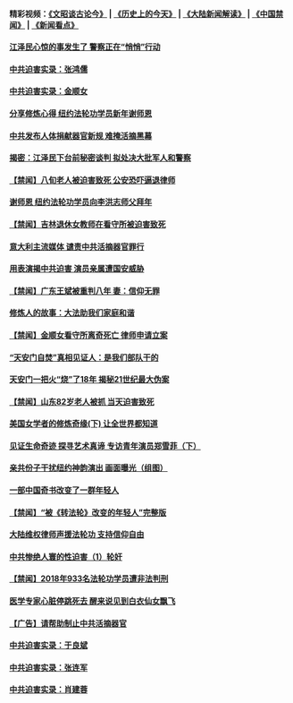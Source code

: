 #### 精彩视频：[《文昭谈古论今》](http://45.32.25.56/wenzhao) | [《历史上的今天》](http://45.32.25.56/today-in-history) | [《大陆新闻解读》](http://45.32.25.56/ntdtv-comedy) | [《中国禁闻》](http://45.32.25.56/ntdtv-news) | [《新闻看点》](http://45.32.25.56/news-insight) 

 #### [江泽民心惊的事发生了 警察正在“悄悄”行动](../pages/prog1530/a102507393.md?t=02092131?t=02091831?t=02091531?t=02091231?t=02090931?t=02090659) 

#### [中共迫害实录：张鸿儒](../pages/prog1530/a102507637.md?t=02092131?t=02091831?t=02091531?t=02091231?t=02090931?t=02090659) 

#### [中共迫害实录：金顺女](../pages/prog1530/a102505963.md?t=02092131?t=02091831?t=02091531?t=02091231?t=02090931?t=02090659) 

#### [分享修炼心得 纽约法轮功学员新年谢师恩](../pages/prog1530/a102505084.md?t=02092131?t=02091831?t=02091531?t=02091231?t=02090931?t=02090659) 

#### [中共发布人体捐献器官新规 难掩活摘黑幕](../pages/prog1530/a102501247.md?t=02092131?t=02091831?t=02091531?t=02091231?t=02090931?t=02090659) 

#### [揭密：江泽民下台前秘密谈判 拟处决大批军人和警察](../pages/prog1530/a102501178.md?t=02092131?t=02091831?t=02091531?t=02091231?t=02090931?t=02090659) 

#### [【禁闻】八旬老人被迫害致死 公安恐吓逼退律师](../pages/prog1530/a102500850.md?t=02092131?t=02091831?t=02091531?t=02091231?t=02090931?t=02090659) 

#### [谢师恩 纽约法轮功学员向李洪志师父拜年](../pages/prog1530/a102499222.md?t=02092131?t=02091831?t=02091531?t=02091231?t=02090931?t=02090659) 

#### [【禁闻】吉林退休女教师在看守所被迫害致死](../pages/prog1530/a102498514.md?t=02092131?t=02091831?t=02091531?t=02091231?t=02090931?t=02090659) 

#### [意大利主流媒体 谴责中共活摘器官罪行](../pages/prog1530/a102497726.md?t=02092131?t=02091831?t=02091531?t=02091231?t=02090931?t=02090659) 

#### [用表演揭中共迫害 演员亲属遭国安威胁](../pages/prog1530/a102497395.md?t=02092131?t=02091831?t=02091531?t=02091231?t=02090931?t=02090659) 

#### [【禁闻】广东王斌被重判八年 妻：信仰无罪](../pages/prog1530/a102496517.md?t=02092131?t=02091831?t=02091531?t=02091231?t=02090931?t=02090659) 

#### [修炼人的故事：大法助我们家庭和谐](../pages/prog1530/a102496392.md?t=02092131?t=02091831?t=02091531?t=02091231?t=02090931?t=02090659) 

#### [【禁闻】金顺女看守所离奇死亡 律师申请立案](../pages/prog1530/a102495792.md?t=02092131?t=02091831?t=02091531?t=02091231?t=02090931?t=02090659) 

#### [“天安门自焚”真相见证人：是我们部队干的](../pages/prog1530/a102495284.md?t=02092131?t=02091831?t=02091531?t=02091231?t=02090931?t=02090659) 

#### [天安门一把火“烧”了18年  揭秘21世纪最大伪案](../pages/prog1530/a102495291.md?t=02092131?t=02091831?t=02091531?t=02091231?t=02090931?t=02090659) 

#### [【禁闻】山东82岁老人被抓 当天迫害致死](../pages/prog1530/a102491964.md?t=02092131?t=02091831?t=02091531?t=02091231?t=02090931?t=02090659) 

#### [美国女学者的修炼奇缘(下) 让全世界都知道](../pages/prog1530/a102491028.md?t=02092131?t=02091831?t=02091531?t=02091231?t=02090931?t=02090659) 

#### [见证生命奇迹 探寻艺术真谛 专访青年演员郑雪菲（下）](../pages/prog1530/a102489756.md?t=02092131?t=02091831?t=02091531?t=02091231?t=02090931?t=02090659) 

#### [亲共份子干扰纽约神韵演出 画面曝光（组图）](../pages/prog1530/a102489208.md?t=02092131?t=02091831?t=02091531?t=02091231?t=02090931?t=02090659) 

#### [一部中国奇书改变了一群年轻人](../pages/prog1530/a102487537.md?t=02092131?t=02091831?t=02091531?t=02091231?t=02090931?t=02090659) 

#### [【禁闻】“被《转法轮》改变的年轻人”完整版](../pages/prog1530/a102487106.md?t=02092131?t=02091831?t=02091531?t=02091231?t=02090931?t=02090659) 

#### [大陆维权律师声援法轮功 支持信仰自由](../pages/prog1530/a102487251.md?t=02092131?t=02091831?t=02091531?t=02091231?t=02090931?t=02090659) 

#### [中共惨绝人寰的性迫害（1）轮奸](../pages/prog1530/a102486576.md?t=02092131?t=02091831?t=02091531?t=02091231?t=02090931?t=02090659) 

#### [【禁闻】2018年933名法轮功学员遭非法判刑](../pages/prog1530/a102486240.md?t=02092131?t=02091831?t=02091531?t=02091231?t=02090931?t=02090659) 

#### [医学专家心脏停跳死去 醒来说见到白衣仙女飘飞](../pages/prog1530/a102484868.md?t=02092131?t=02091831?t=02091531?t=02091231?t=02090931?t=02090659) 

#### [【广告】请帮助制止中共活摘器官](../pages/prog1530/a1319365.md?t=02092131?t=02091831?t=02091531?t=02091231?t=02090931?t=02090659) 

#### [中共迫害实录：于良斌](../pages/prog1530/a102484298.md?t=02092131?t=02091831?t=02091531?t=02091231?t=02090931?t=02090659) 

#### [中共迫害实录：张连军](../pages/prog1530/a102484301.md?t=02092131?t=02091831?t=02091531?t=02091231?t=02090931?t=02090659) 

#### [中共迫害实录：肖建蓉](../pages/prog1530/a102483471.md?t=02092131?t=02091831?t=02091531?t=02091231?t=02090931?t=02090659) 


